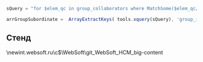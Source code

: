 ```js
sQuery = "for $elem_qc in group_collaborators where MatchSome($elem_qc/collaborator_id,(" +ArrayMerge(arrSubordinateIDs, "This", ",")+ ")) return $elem_qc/Fields('group_id')";

arrGroupSubordinate =  ArrayExtractKeys( tools.xquery(sQuery), 'group_id' );
```

## Стенд

\\newint.websoft.ru\c$\WebSoft\git_WebSoft_HCM_big-content